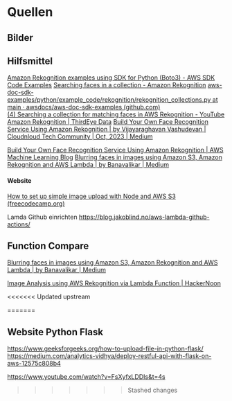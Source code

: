 # Quellen

## Bilder

## Hilfsmittel

[Amazon Rekognition examples using SDK for Python (Boto3) - AWS SDK Code Examples](https://docs.aws.amazon.com/code-library/latest/ug/python_3_rekognition_code_examples.html#scenarios)
[Searching faces in a collection - Amazon Rekognition](https://docs.aws.amazon.com/rekognition/latest/dg/collections.html) 
[aws-doc-sdk-examples/python/example_code/rekognition/rekognition_collections.py at main · awsdocs/aws-doc-sdk-examples (github.com)](https://github.com/awsdocs/aws-doc-sdk-examples/blob/main/python/example_code/rekognition/rekognition_collections.py#L169)  
[(4) Searching a collection for matching faces in AWS Rekognition - YouTube](https://www.youtube.com/watch?v=7rHBYSsCtuI)
[Amazon Rekognition | ThirdEye Data](https://thirdeyedata.ai/amazon-rekognition/)
[Build Your Own Face Recognition Service Using Amazon Rekognition | by Vijayaraghavan Vashudevan | Cloudnloud Tech Community | Oct, 2023 | Medium](https://medium.com/cloudnloud/build-your-own-face-recognition-service-using-amazon-rekognition-c75919d7f66e)

[Build Your Own Face Recognition Service Using Amazon Rekognition | AWS Machine Learning Blog](https://aws.amazon.com/de/blogs/machine-learning/build-your-own-face-recognition-service-using-amazon-rekognition/) 
[Blurring faces in images using Amazon S3, Amazon Rekognition and AWS Lambda | by Banavalikar | Medium](https://medium.com/@banavalikar/blurring-faces-in-images-using-amazon-s3-amazon-rekognition-and-aws-lambda-a5d6899135c7)
#### Website
[How to set up simple image upload with Node and AWS S3 (freecodecamp.org)](https://www.freecodecamp.org/news/how-to-set-up-simple-image-upload-with-node-and-aws-s3-84e609248792)

Lamda Github einrichten
https://blog.jakoblind.no/aws-lambda-github-actions/


## Function Compare
[Blurring faces in images using Amazon S3, Amazon Rekognition and AWS Lambda | by Banavalikar | Medium](https://medium.com/@banavalikar/blurring-faces-in-images-using-amazon-s3-amazon-rekognition-and-aws-lambda-a5d6899135c7) 

[Image Analysis using AWS Rekognition via Lambda Function | HackerNoon](https://hackernoon.com/image-analysis-using-aws-rekognition-via-lambda-function-hvq3uvy) 

<<<<<<< Updated upstream



=======
## Website Python Flask
https://www.geeksforgeeks.org/how-to-upload-file-in-python-flask/
https://medium.com/analytics-vidhya/deploy-restful-api-with-flask-on-aws-12575c808b4


https://www.youtube.com/watch?v=FsXyfxLDDIs&t=4s
>>>>>>> Stashed changes
